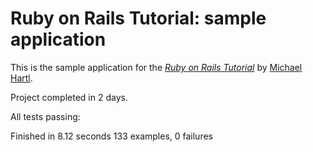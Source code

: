 # Ruby on Rails Tutorial: sample application

This is the sample application for
the [*Ruby on Rails Tutorial*](http://railstutorial.org/)
by [Michael Hartl](http://michaelhartl.com/).

Project completed in 2 days.

All tests passing:

Finished in 8.12 seconds
133 examples, 0 failures